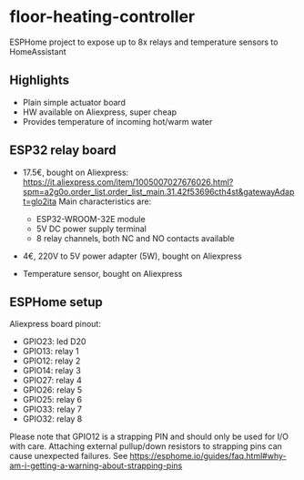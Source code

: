 # floor-heating-controller

ESPHome project to expose up to 8x relays and temperature sensors to HomeAssistant

## Highlights

* Plain simple actuator board
* HW available on Aliexpress, super cheap
* Provides temperature of incoming hot/warm water


## ESP32 relay board

* 17.5€, bought on Aliexpress: https://it.aliexpress.com/item/1005007027676026.html?spm=a2g0o.order_list.order_list_main.31.42f53696cth4st&gatewayAdapt=glo2ita
Main characteristics are:

  * ESP32-WROOM-32E module
  * 5V DC power supply terminal
  * 8 relay channels, both NC and NO contacts available

* 4€, 220V to 5V power adapter (5W), bought on Aliexpress
* Temperature sensor, bought on Aliexpress


## ESPHome setup

Aliexpress board pinout:

* GPIO23: led D20
* GPIO13: relay 1
* GPIO12: relay 2
* GPIO14: relay 3
* GPIO27: relay 4
* GPIO26: relay 5
* GPIO25: relay 6
* GPIO33: relay 7
* GPIO32: relay 8

Please note that GPIO12 is a strapping PIN and should only be used for I/O with care.
Attaching external pullup/down resistors to strapping pins can cause unexpected failures.
See https://esphome.io/guides/faq.html#why-am-i-getting-a-warning-about-strapping-pins

